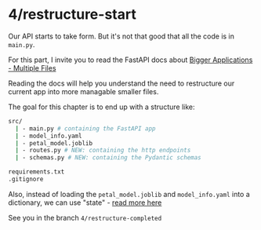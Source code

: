 # 4/restructure-start

Our API starts to take form. But it's not that good that all the code is in `main.py`. 

For this part, I invite you to read the FastAPI docs about [Bigger Applications - Multiple Files](https://fastapi.tiangolo.com/tutorial/bigger-applications/)

Reading the docs will help you understand the need to restructure our current app into more managable smaller files.

The goal for this chapter is to end up with a structure like:

```bash
src/
  | - main.py # containing the FastAPI app
  | - model_info.yaml
  | - petal_model.joblib
  | - routes.py # NEW: containing the http endpoints
  | - schemas.py # NEW: containing the Pydantic schemas

requirements.txt
.gitignore
```

Also, instead of loading the `petal_model.joblib` and `model_info.yaml` into a dictionary, we can use "state" - [read more here](https://fastapi.tiangolo.com/reference/fastapi/#fastapi.FastAPI.state)

See you in the branch `4/restructure-completed`